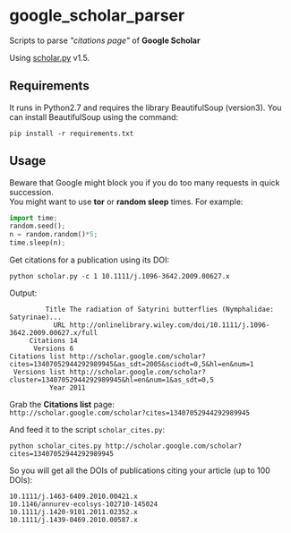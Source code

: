 # google_scholar_parser

Scripts to parse *"citations page"* of **Google Scholar**  

Using [scholar.py](http://www.icir.org/christian/scholar.html) v1.5.  

## Requirements
It runs in Python2.7 and requires the library BeautifulSoup (version3).
You can install BeautifulSoup using the command:

```shell
pip install -r requirements.txt
```

## Usage
Beware that Google might block you if you do too many requests in quick succession.   
You might want to use **tor** or **random sleep** times. For example:

```python
import time;  
random.seed();  
n = random.random()*5;  
time.sleep(n);  
```  

Get citations for a publication using its DOI:  
```shell
python scholar.py -c 1 10.1111/j.1096-3642.2009.00627.x
```

Output:  
```shell 
         Title The radiation of Satyrini butterflies (Nymphalidae: Satyrinae)...     
           URL http://onlinelibrary.wiley.com/doi/10.1111/j.1096-3642.2009.00627.x/full  
     Citations 14  
      Versions 6  
Citations list http://scholar.google.com/scholar?cites=13407052944292989945&as_sdt=2005&sciodt=0,5&hl=en&num=1  
 Versions list http://scholar.google.com/scholar?cluster=13407052944292989945&hl=en&num=1&as_sdt=0,5  
          Year 2011   
```

Grab the **Citations list** page:  
`http://scholar.google.com/scholar?cites=13407052944292989945`

And feed it to the script `scholar_cites.py`:
```shell
python scholar_cites.py http://scholar.google.com/scholar?cites=13407052944292989945
```

So you will get all the DOIs of publications citing your article (up to 100 DOIs):  
```shell
10.1111/j.1463-6409.2010.00421.x  
10.1146/annurev-ecolsys-102710-145024  
10.1111/j.1420-9101.2011.02352.x  
10.1111/j.1439-0469.2010.00587.x
```


